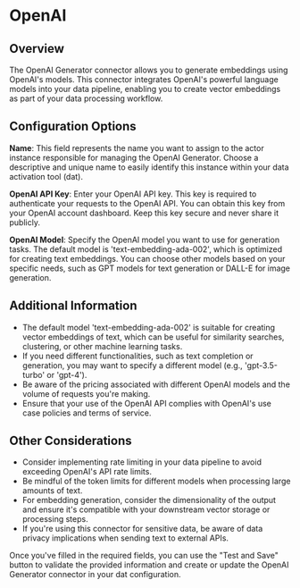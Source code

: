 # OpenAI

## Overview

The OpenAI Generator connector allows you to generate embeddings using OpenAI's models. This connector integrates OpenAI's powerful language models into your data pipeline, enabling you to create vector embeddings as part of your data processing workflow.

## Configuration Options

**Name**: This field represents the name you want to assign to the actor instance responsible for managing the OpenAI Generator. Choose a descriptive and unique name to easily identify this instance within your data activation tool (dat).

**OpenAI API Key**: Enter your OpenAI API key. This key is required to authenticate your requests to the OpenAI API. You can obtain this key from your OpenAI account dashboard. Keep this key secure and never share it publicly.

**OpenAI Model**: Specify the OpenAI model you want to use for generation tasks. The default model is 'text-embedding-ada-002', which is optimized for creating text embeddings. You can choose other models based on your specific needs, such as GPT models for text generation or DALL-E for image generation.

## Additional Information

* The default model 'text-embedding-ada-002' is suitable for creating vector embeddings of text, which can be useful for similarity searches, clustering, or other machine learning tasks.
* If you need different functionalities, such as text completion or generation, you may want to specify a different model (e.g., 'gpt-3.5-turbo' or 'gpt-4').
* Be aware of the pricing associated with different OpenAI models and the volume of requests you're making.
* Ensure that your use of the OpenAI API complies with OpenAI's use case policies and terms of service.

## Other Considerations

* Consider implementing rate limiting in your data pipeline to avoid exceeding OpenAI's API rate limits.
* Be mindful of the token limits for different models when processing large amounts of text.
* For embedding generation, consider the dimensionality of the output and ensure it's compatible with your downstream vector storage or processing steps.
* If you're using this connector for sensitive data, be aware of data privacy implications when sending text to external APIs.

Once you've filled in the required fields, you can use the "Test and Save" button to validate the provided information and create or update the OpenAI Generator connector in your dat configuration.
